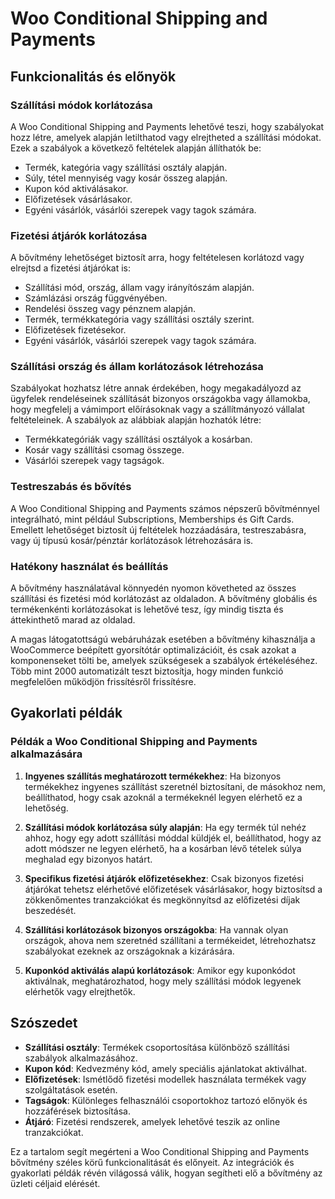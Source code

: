 # Woo Conditional Shipping and Payments

## Funkcionalitás és előnyök

### Szállítási módok korlátozása

A Woo Conditional Shipping and Payments lehetővé teszi, hogy szabályokat hozz létre, amelyek alapján letilthatod vagy elrejtheted a szállítási módokat. Ezek a szabályok a következő feltételek alapján állíthatók be:

- Termék, kategória vagy szállítási osztály alapján.
- Súly, tétel mennyiség vagy kosár összeg alapján.
- Kupon kód aktiválásakor.
- Előfizetések vásárlásakor.
- Egyéni vásárlók, vásárlói szerepek vagy tagok számára.

### Fizetési átjárók korlátozása

A bővítmény lehetőséget biztosít arra, hogy feltételesen korlátozd vagy elrejtsd a fizetési átjárókat is:

- Szállítási mód, ország, állam vagy irányítószám alapján.
- Számlázási ország függvényében.
- Rendelési összeg vagy pénznem alapján.
- Termék, termékkategória vagy szállítási osztály szerint.
- Előfizetések fizetésekor.
- Egyéni vásárlók, vásárlói szerepek vagy tagok számára.

### Szállítási ország és állam korlátozások létrehozása

Szabályokat hozhatsz létre annak érdekében, hogy megakadályozd az ügyfelek rendeléseinek szállítását bizonyos országokba vagy államokba, hogy megfelelj a vámimport előírásoknak vagy a szállítmányozó vállalat feltételeinek. A szabályok az alábbiak alapján hozhatók létre:

- Termékkategóriák vagy szállítási osztályok a kosárban.
- Kosár vagy szállítási csomag összege.
- Vásárlói szerepek vagy tagságok.

### Testreszabás és bővítés

A Woo Conditional Shipping and Payments számos népszerű bővítménnyel integrálható, mint például Subscriptions, Memberships és Gift Cards. Emellett lehetőséget biztosít új feltételek hozzáadására, testreszabásra, vagy új típusú kosár/pénztár korlátozások létrehozására is.

### Hatékony használat és beállítás

A bővítmény használatával könnyedén nyomon követheted az összes szállítási és fizetési mód korlátozást az oldaladon. A bővítmény globális és termékenkénti korlátozásokat is lehetővé tesz, így mindig tiszta és áttekinthető marad az oldalad. 

A magas látogatottságú webáruházak esetében a bővítmény kihasználja a WooCommerce beépített gyorsítótár optimalizációit, és csak azokat a komponenseket tölti be, amelyek szükségesek a szabályok értékeléséhez. Több mint 2000 automatizált teszt biztosítja, hogy minden funkció megfelelően működjön frissítésről frissítésre.

## Gyakorlati példák

### Példák a Woo Conditional Shipping and Payments alkalmazására

1. **Ingyenes szállítás meghatározott termékekhez**: Ha bizonyos termékekhez ingyenes szállítást szeretnél biztosítani, de másokhoz nem, beállíthatod, hogy csak azoknál a termékeknél legyen elérhető ez a lehetőség.
  
2. **Szállítási módok korlátozása súly alapján**: Ha egy termék túl nehéz ahhoz, hogy egy adott szállítási móddal küldjék el, beállíthatod, hogy az adott módszer ne legyen elérhető, ha a kosárban lévő tételek súlya meghalad egy bizonyos határt.

3. **Specifikus fizetési átjárók előfizetésekhez**: Csak bizonyos fizetési átjárókat tehetsz elérhetővé előfizetések vásárlásakor, hogy biztosítsd a zökkenőmentes tranzakciókat és megkönnyítsd az előfizetési díjak beszedését.

4. **Szállítási korlátozások bizonyos országokba**: Ha vannak olyan országok, ahova nem szeretnéd szállítani a termékeidet, létrehozhatsz szabályokat ezeknek az országoknak a kizárására.

5. **Kuponkód aktiválás alapú korlátozások**: Amikor egy kuponkódot aktiválnak, meghatározhatod, hogy mely szállítási módok legyenek elérhetők vagy elrejthetők.

## Szószedet

- **Szállítási osztály**: Termékek csoportosítása különböző szállítási szabályok alkalmazásához.
- **Kupon kód**: Kedvezmény kód, amely speciális ajánlatokat aktiválhat.
- **Előfizetések**: Ismétlődő fizetési modellek használata termékek vagy szolgáltatások esetén.
- **Tagságok**: Különleges felhasználói csoportokhoz tartozó előnyök és hozzáférések biztosítása.
- **Átjáró**: Fizetési rendszerek, amelyek lehetővé teszik az online tranzakciókat.

Ez a tartalom segít megérteni a Woo Conditional Shipping and Payments bővítmény széles körű funkcionalitását és előnyeit. Az integrációk és gyakorlati példák révén világossá válik, hogyan segítheti elő a bővítmény az üzleti céljaid elérését.
